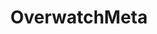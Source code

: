 ---
title: OverwatchMeta
crosslinks:
- Overwatch
- OverwatchHighlights
- modnews
- Overwatch_Memes
- Competitiveoverwatch
- forhonor
- overwatch
---